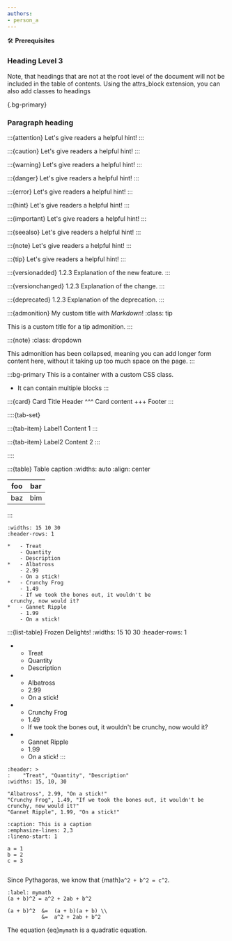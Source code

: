 ```yaml
---
authors:
- person_a
---
```


🛠️ **Prerequisites**




### Heading Level 3


Note, that headings that are not at the root level of the document will not be included in the table of contents. Using the attrs_block extension, you can also add classes to headings




{.bg-primary}
### Paragraph heading


:::{attention}
Let's give readers a helpful hint!
:::

:::{caution}
Let's give readers a helpful hint!
:::


:::{warning}
Let's give readers a helpful hint!
:::



:::{danger}
Let's give readers a helpful hint!
:::



:::{error}
Let's give readers a helpful hint!
:::


:::{hint}
Let's give readers a helpful hint!
:::


:::{important}
Let's give readers a helpful hint!
:::



:::{seealso}
Let's give readers a helpful hint!
:::


:::{note}
Let's give readers a helpful hint!
:::


:::{tip}
Let's give readers a helpful hint!
:::


:::{versionadded} 1.2.3
Explanation of the new feature.
:::

:::{versionchanged} 1.2.3
Explanation of the change.
:::

:::{deprecated} 1.2.3
Explanation of the deprecation.
:::


:::{admonition} My custom title with *Markdown*!
:class: tip

This is a custom title for a tip admonition.
:::



:::{note}
:class: dropdown

This admonition has been collapsed,
meaning you can add longer form content here,
without it taking up too much space on the page.
:::



:::bg-primary
This is a container with a custom CSS class.

- It can contain multiple blocks
:::



:::{card} Card Title
Header
^^^
Card content
+++
Footer
:::



::::{tab-set}

:::{tab-item} Label1
Content 1
:::

:::{tab-item} Label2
Content 2
:::

::::



:::{table} Table caption
:widths: auto
:align: center

| foo | bar |
| --- | --- |
| baz | bim |
:::



```{list-table} Frozen Delights!
:widths: 15 10 30
:header-rows: 1

*   - Treat
    - Quantity
    - Description
*   - Albatross
    - 2.99
    - On a stick!
*   - Crunchy Frog
    - 1.49
    - If we took the bones out, it wouldn't be
 crunchy, now would it?
*   - Gannet Ripple
    - 1.99
    - On a stick!
```

:::{list-table} Frozen Delights!
:widths: 15 10 30
:header-rows: 1

*   - Treat
    - Quantity
    - Description
*   - Albatross
    - 2.99
    - On a stick!
*   - Crunchy Frog
    - 1.49
    - If we took the bones out, it wouldn't be
 crunchy, now would it?
*   - Gannet Ripple
    - 1.99
    - On a stick!
:::



```{csv-table} Frozen Delights!
:header: >
:    "Treat", "Quantity", "Description"
:widths: 15, 10, 30

"Albatross", 2.99, "On a stick!"
"Crunchy Frog", 1.49, "If we took the bones out, it wouldn't be crunchy, now would it?"
"Gannet Ripple", 1.99, "On a stick!"
```




```{code-block} python
:caption: This is a caption
:emphasize-lines: 2,3
:lineno-start: 1

a = 1
b = 2
c = 3
```


```{literalinclude} assets/scripts/example.py
```



Since Pythagoras, we know that {math}`a^2 + b^2 = c^2`.

```{math}
:label: mymath
(a + b)^2 = a^2 + 2ab + b^2

(a + b)^2  &=  (a + b)(a + b) \\
           &=  a^2 + 2ab + b^2
```

The equation {eq}`mymath` is a quadratic equation.
